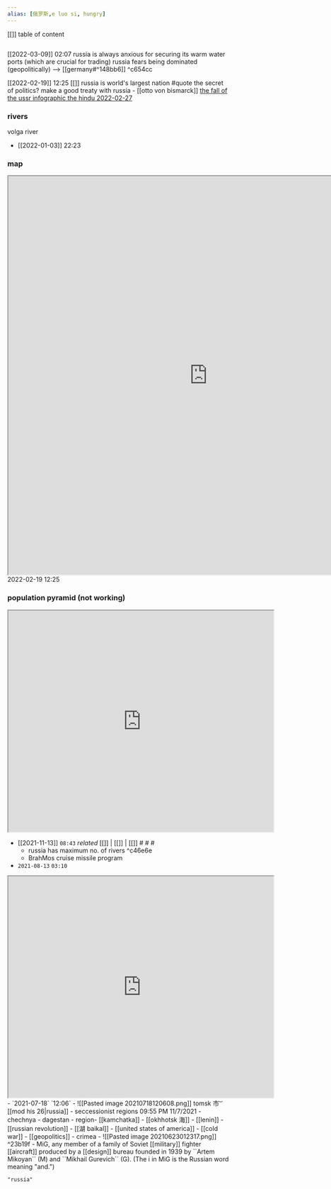 ```yaml
---
alias: [俄罗斯,e luo si, hungry]
---
```

[[]]
table of content
```toc
```
[[2022-03-09]] 02:07
russia is always anxious for securing its warm water ports (which are crucial for trading)
russia fears being dominated (geopolitically) --> [[germany#^148bb6]] ^c654cc

[[2022-02-19]] 12:25 [[]]
russia is world's largest nation
#quote the secret of politics? make a good treaty with russia - [[otto von bismarck]]
[the fall of the ussr infographic the hindu 2022-02-27](https://t.me/c/1626904034/2)

### rivers
volga river

- [[2022-01-03]] 22:23

### map
<iframe src="https://duckduckgo.com/?t=ffab&q=russia&ia=web&iaxm=about" width="900" height="900" ></iframe>
2022-02-19 12:25

### population pyramid (not working)
<iframe src="https://www.populationpyramid.net/russia/2019/" width="600" height="500" ></iframe>

- [[2021-11-13]] `08:43` _related_ [[]] | [[]] | [[]] # # #
	- russia has maximum no. of rivers  ^c46e6e
	- BrahMos cruise missile program
- `2021-08-13`  `03:10`
<iframe src="https://www.populationpyramid.net/Russian Federation/2019/" width="600" height="500" ></iframe>
- `2021-07-18`  `12:06`
	- ![[Pasted image 20210718120608.png]] tomsk 市  ͝  [[mod his 26|russia]]
- seccessionist regions 09:55 PM 11/7/2021
	- chechnya
	- dagestan
- region- [[kamchatka]]
- [[okhhotsk 海]]
- [[lenin]]
- [[russian revolution]]
- [[湖 baikal]]
- [[united states of america]]
- [[cold war]]
- [[geopolitics]] 
- crimea - ![[Pasted image 20210623012317.png]] ^23b19f
- MiG, any member of a family of Soviet [[military]] fighter [[aircraft]] produced by a [[design]] bureau founded in 1939 by ``Artem Mikoyan`` (M) and ``Mikhail Gurevich`` (G). (The i in MiG is the Russian word meaning "and.")

```query
"russia"
```